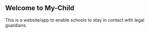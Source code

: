 ## Welcome to My-Child
This is a website/app to enable schools to stay in contact with legal guardians.
